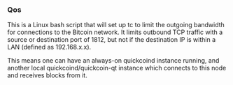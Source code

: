 ### Qos ###

This is a Linux bash script that will set up tc to limit the outgoing bandwidth for connections to the Bitcoin network. It limits outbound TCP traffic with a source or destination port of  1812, but not if the destination IP is within a LAN (defined as 192.168.x.x).

This means one can have an always-on quickcoind instance running, and another local quickcoind/quickcoin-qt instance which connects to this node and receives blocks from it.
